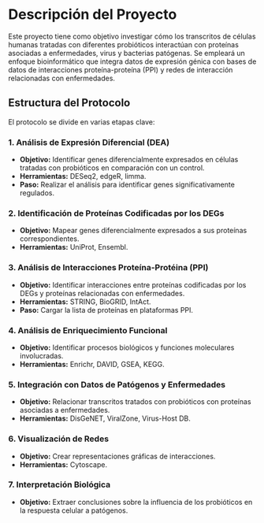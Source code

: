 # Descripción del Proyecto

Este proyecto tiene como objetivo investigar cómo los transcritos de células humanas tratadas con diferentes probióticos interactúan con proteínas asociadas a enfermedades, virus y bacterias patógenas. Se empleará un enfoque bioinformático que integra datos de expresión génica con bases de datos de interacciones proteína-proteína (PPI) y redes de interacción relacionadas con enfermedades.

## Estructura del Protocolo

El protocolo se divide en varias etapas clave:

### 1. Análisis de Expresión Diferencial (DEA)

- **Objetivo:** Identificar genes diferencialmente expresados en células tratadas con probióticos en comparación con un control.
- **Herramientas:** DESeq2, edgeR, limma.
- **Paso:** Realizar el análisis para identificar genes significativamente regulados.

### 2. Identificación de Proteínas Codificadas por los DEGs

- **Objetivo:** Mapear genes diferencialmente expresados a sus proteínas correspondientes.
- **Herramientas:** UniProt, Ensembl.

### 3. Análisis de Interacciones Proteína-Protéina (PPI)

- **Objetivo:** Identificar interacciones entre proteínas codificadas por los DEGs y proteínas relacionadas con enfermedades.
- **Herramientas:** STRING, BioGRID, IntAct.
- **Paso:** Cargar la lista de proteínas en plataformas PPI.

### 4. Análisis de Enriquecimiento Funcional

- **Objetivo:** Identificar procesos biológicos y funciones moleculares involucradas.
- **Herramientas:** Enrichr, DAVID, GSEA, KEGG.

### 5. Integración con Datos de Patógenos y Enfermedades

- **Objetivo:** Relacionar transcritos tratados con probióticos con proteínas asociadas a enfermedades.
- **Herramientas:** DisGeNET, ViralZone, Virus-Host DB.

### 6. Visualización de Redes

- **Objetivo:** Crear representaciones gráficas de interacciones.
- **Herramientas:** Cytoscape.

### 7. Interpretación Biológica

- **Objetivo:** Extraer conclusiones sobre la influencia de los probióticos en la respuesta celular a patógenos.
